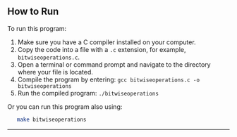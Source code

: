 ## How to Run

To run this program:

1. Make sure you have a C compiler installed on your computer.
2. Copy the code into a file with a `.c` extension, for example, `bitwiseoperations.c`.
3. Open a terminal or command prompt and navigate to the directory where your file is located.
4. Compile the program by entering: `gcc bitwiseoperations.c -o bitwiseoperations`
5. Run the compiled program: `./bitwiseoperations`

Or you can run this program also using:

```bash
   make bitwiseoperations
```

---